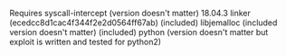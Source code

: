 Requires
syscall-intercept (version doesn't matter)
18.04.3 linker (ecedcc8d1cac4f344f2e2d0564ff67ab) (included)
libjemalloc (included version doesn't matter) (included)
python (version doesn't matter but exploit is written and tested for python2)
